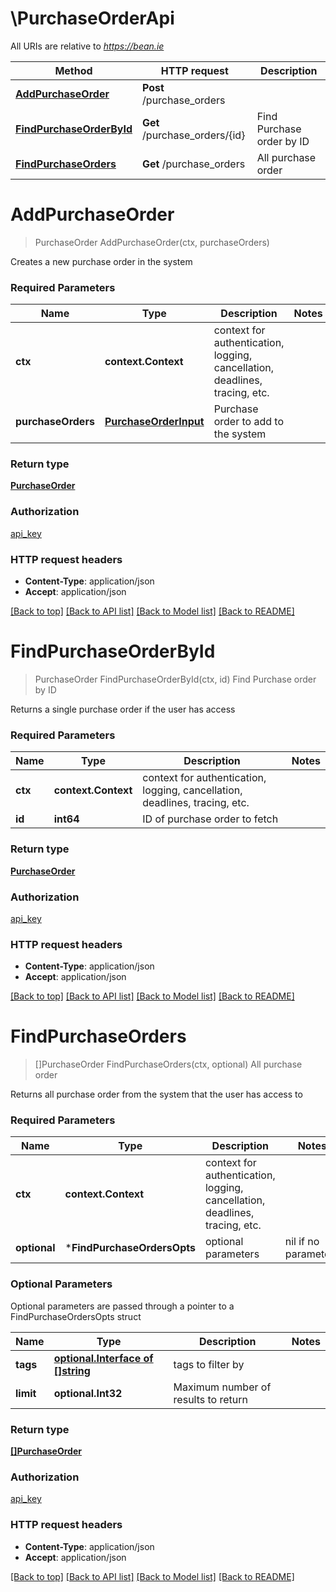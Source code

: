 # \PurchaseOrderApi

All URIs are relative to *https://bean.ie*

Method | HTTP request | Description
------------- | ------------- | -------------
[**AddPurchaseOrder**](PurchaseOrderApi.md#AddPurchaseOrder) | **Post** /purchase_orders | 
[**FindPurchaseOrderById**](PurchaseOrderApi.md#FindPurchaseOrderById) | **Get** /purchase_orders/{id} | Find Purchase order by ID
[**FindPurchaseOrders**](PurchaseOrderApi.md#FindPurchaseOrders) | **Get** /purchase_orders | All purchase order


# **AddPurchaseOrder**
> PurchaseOrder AddPurchaseOrder(ctx, purchaseOrders)


Creates a new purchase order in the system

### Required Parameters

Name | Type | Description  | Notes
------------- | ------------- | ------------- | -------------
 **ctx** | **context.Context** | context for authentication, logging, cancellation, deadlines, tracing, etc.
  **purchaseOrders** | [**PurchaseOrderInput**](PurchaseOrderInput.md)| Purchase order to add to the system | 

### Return type

[**PurchaseOrder**](PurchaseOrder.md)

### Authorization

[api_key](../README.md#api_key)

### HTTP request headers

 - **Content-Type**: application/json
 - **Accept**: application/json

[[Back to top]](#) [[Back to API list]](../README.md#documentation-for-api-endpoints) [[Back to Model list]](../README.md#documentation-for-models) [[Back to README]](../README.md)

# **FindPurchaseOrderById**
> PurchaseOrder FindPurchaseOrderById(ctx, id)
Find Purchase order by ID

Returns a single purchase order if the user has access

### Required Parameters

Name | Type | Description  | Notes
------------- | ------------- | ------------- | -------------
 **ctx** | **context.Context** | context for authentication, logging, cancellation, deadlines, tracing, etc.
  **id** | **int64**| ID of purchase order to fetch | 

### Return type

[**PurchaseOrder**](PurchaseOrder.md)

### Authorization

[api_key](../README.md#api_key)

### HTTP request headers

 - **Content-Type**: application/json
 - **Accept**: application/json

[[Back to top]](#) [[Back to API list]](../README.md#documentation-for-api-endpoints) [[Back to Model list]](../README.md#documentation-for-models) [[Back to README]](../README.md)

# **FindPurchaseOrders**
> []PurchaseOrder FindPurchaseOrders(ctx, optional)
All purchase order

Returns all purchase order from the system that the user has access to

### Required Parameters

Name | Type | Description  | Notes
------------- | ------------- | ------------- | -------------
 **ctx** | **context.Context** | context for authentication, logging, cancellation, deadlines, tracing, etc.
 **optional** | ***FindPurchaseOrdersOpts** | optional parameters | nil if no parameters

### Optional Parameters
Optional parameters are passed through a pointer to a FindPurchaseOrdersOpts struct

Name | Type | Description  | Notes
------------- | ------------- | ------------- | -------------
 **tags** | [**optional.Interface of []string**](string.md)| tags to filter by | 
 **limit** | **optional.Int32**| Maximum number of results to return | 

### Return type

[**[]PurchaseOrder**](PurchaseOrder.md)

### Authorization

[api_key](../README.md#api_key)

### HTTP request headers

 - **Content-Type**: application/json
 - **Accept**: application/json

[[Back to top]](#) [[Back to API list]](../README.md#documentation-for-api-endpoints) [[Back to Model list]](../README.md#documentation-for-models) [[Back to README]](../README.md)

